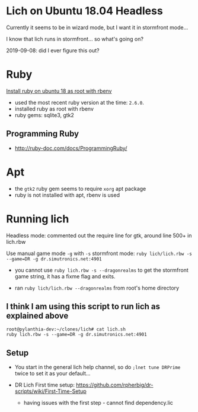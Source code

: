 # Lich on Ubuntu 18.04 Headless

Currently it seems to be in wizard mode, but I want it in stormfront mode...

I know that lich runs in stormfront... so what's going on?

2019-09-08: did I ever figure this out?


# Ruby

[Install ruby on ubuntu 18 as root with rbenv](https://www.digitalocean.com/community/tutorials/how-to-install-ruby-on-rails-with-rbenv-on-ubuntu-18-04)

- used the most recent ruby version at the time: `2.6.0`.
- installed ruby as root with rbenv 
- ruby gems: sqlite3, gtk2

## Programming Ruby

- http://ruby-doc.com/docs/ProgrammingRuby/

# Apt

- the `gtk2` ruby gem seems to require `xorg` apt package
- ruby is not installed with apt, rbenv is used


# Running lich

Headless mode: commented out the require line for gtk, around line 500+ in lich.rbw

Use manual game mode `-g` with `-s`  stormfront mode: `ruby lich/lich.rbw -s --game=DR -g dr.simutronics.net:4901`

- you cannot use `ruby lich.rbw -s --dragonrealms` to get the stormfront game string, it has a fixme flag and exits.

- ran `ruby lich/lich.rbw --dragonrealms` from root's home directory


## I think I am using this script to run lich as explained above

```
root@pylanthia-dev:~/clones/lich# cat lich.sh
ruby lich.rbw -s --game=DR -g dr.simutronics.net:4901
```


## Setup

- You start in the general lich help channel, so do `;lnet tune DRPrime` twice to set it as your default...

- DR Lich First time setup: https://github.com/rpherbig/dr-scripts/wiki/First-Time-Setup
    - having issues with the first step - cannot find dependency.lic
